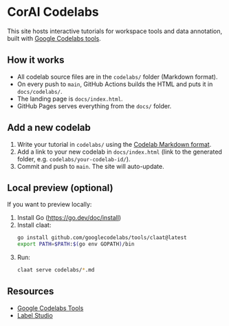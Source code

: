 
# CorAI Codelabs

This site hosts interactive tutorials for workspace tools and data annotation, built with [Google Codelabs tools](https://github.com/googlecodelabs/tools).

## How it works
- All codelab source files are in the `codelabs/` folder (Markdown format).
- On every push to `main`, GitHub Actions builds the HTML and puts it in `docs/codelabs/`.
- The landing page is `docs/index.html`.
- GitHub Pages serves everything from the `docs/` folder.

## Add a new codelab
1. Write your tutorial in `codelabs/` using the [Codelab Markdown format](https://github.com/googlecodelabs/tools/blob/master/FORMAT-GUIDE.md).
2. Add a link to your new codelab in `docs/index.html` (link to the generated folder, e.g. `codelabs/your-codelab-id/`).
3. Commit and push to `main`. The site will auto-update.

## Local preview (optional)
If you want to preview locally:
1. Install Go (https://go.dev/doc/install)
2. Install claat:
   ```bash
   go install github.com/googlecodelabs/tools/claat@latest
   export PATH=$PATH:$(go env GOPATH)/bin
   ```
3. Run:
   ```bash
   claat serve codelabs/*.md
   ```

## Resources
- [Google Codelabs Tools](https://github.com/googlecodelabs/tools)
- [Label Studio](https://labelstud.io/)
